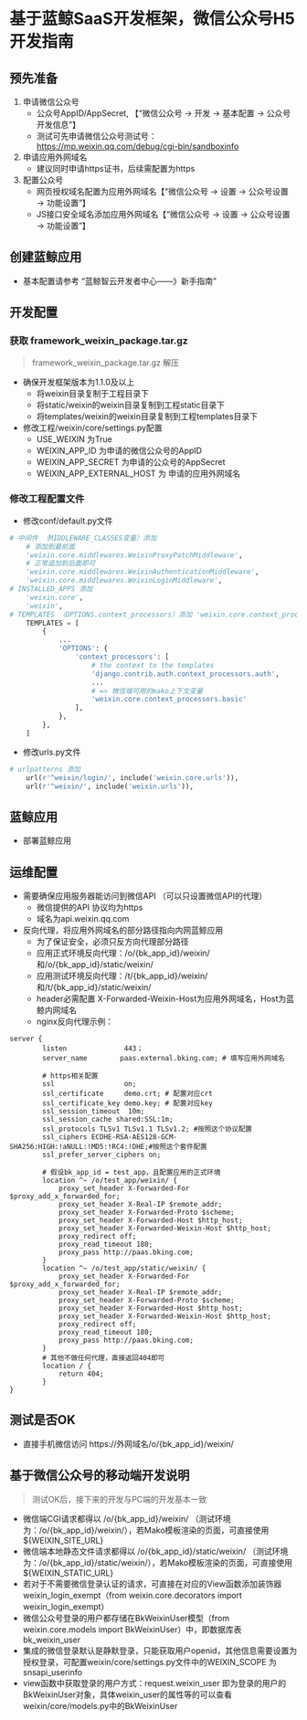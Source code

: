 # 基于蓝鲸SaaS开发框架，微信公众号H5开发指南
## 预先准备
1. 申请微信公众号
    - 公众号AppID/AppSecret, 【“微信公众号 → 开发 → 基本配置 → 公众号开发信息”】
    - 测试可先申请微信公众号测试号：https://mp.weixin.qq.com/debug/cgi-bin/sandboxinfo
2. 申请应用外网域名
    - 建议同时申请https证书，后续需配置为https
3. 配置公众号
    - 网页授权域名配置为应用外网域名【“微信公众号 → 设置 → 公众号设置 → 功能设置”】
    - JS接口安全域名添加应用外网域名【“微信公众号 → 设置 → 公众号设置 → 功能设置”】
## 创建蓝鲸应用
* 基本配置请参考 “蓝鲸智云开发者中心——》新手指南”
## 开发配置
### 获取 framework_weixin_package.tar.gz
> framework_weixin_package.tar.gz 解压
* 确保开发框架版本为1.1.0及以上
    - 将weixin目录复制于工程目录下
    - 将static/weixin的weixin目录复制到工程static目录下
    - 将templates/weixin的weixin目录复制到工程templates目录下
* 修改工程/weixin/core/settings.py配置
    - USE_WEIXIN 为True
    - WEIXIN_APP_ID 为申请的微信公众号的AppID
    - WEIXIN_APP_SECRET 为申请的公众号的AppSecret
    - WEIXIN_APP_EXTERNAL_HOST 为 申请的应用外网域名
### 修改工程配置文件
* 修改conf/default.py文件
```python
# 中间件 （MIDDLEWARE_CLASSES变量）添加
    # 添加到最前面
    'weixin.core.middlewares.WeixinProxyPatchMiddleware',
    # 正常追加到后面即可
    'weixin.core.middlewares.WeixinAuthenticationMiddleware',
    'weixin.core.middlewares.WeixinLoginMiddleware',
# INSTALLED_APPS 添加
    'weixin.core',
    'weixin',
# TEMPLATES （OPTIONS.context_processors）添加 'weixin.core.context_processors.basic'
    TEMPLATES = [
        {
            ...
            'OPTIONS': {
                'context_processors': [
                    # the context to the templates
                    'django.contrib.auth.context_processors.auth',
                    ...
                    # => 微信端可用的mako上下文变量
                    'weixin.core.context_processors.basic'
                ],
            },
        },
    ]

```
* 修改urls.py文件
```python
# urlpatterns 添加
    url(r'^weixin/login/', include('weixin.core.urls')),
    url(r'^weixin/', include('weixin.urls')),
```
## 蓝鲸应用
* 部署蓝鲸应用
## 运维配置
* 需要确保应用服务器能访问到微信API （可以只设置微信API的代理）
    - 微信提供的API 协议均为https
    - 域名为api.weixin.qq.com
* 反向代理，将应用外网域名的部分路径指向内网蓝鲸应用
    - 为了保证安全，必须只反方向代理部分路径
    - 应用正式环境反向代理：/o/{bk_app_id}/weixin/和/o/{bk_app_id}/static/weixin/
    - 应用测试环境反向代理：/t/{bk_app_id}/weixin/和/t/{bk_app_id}/static/weixin/
    - header必需配置 X-Forwarded-Weixin-Host为应用外网域名，Host为蓝鲸内网域名
    - nginx反向代理示例：
```
server {
        listen              443；
        server_name        paas.external.bking.com; # 填写应用外网域名

        # https相关配置
        ssl                 on;
        ssl_certificate     demo.crt; # 配置对应crt
        ssl_certificate_key demo.key; # 配置对应key
        ssl_session_timeout  10m;
        ssl_session_cache shared:SSL:1m;
        ssl_protocols TLSv1 TLSv1.1 TLSv1.2; #按照这个协议配置
        ssl_ciphers ECDHE-RSA-AES128-GCM-SHA256:HIGH:!aNULL:!MD5:!RC4:!DHE;#按照这个套件配置
        ssl_prefer_server_ciphers on;

        # 假设bk_app_id = test_app，且配置应用的正式环境
        location ^~ /o/test_app/weixin/ {
            proxy_set_header X-Forwarded-For $proxy_add_x_forwarded_for;
            proxy_set_header X-Real-IP $remote_addr;
            proxy_set_header X-Forwarded-Proto $scheme;
            proxy_set_header X-Forwarded-Host $http_host;
            proxy_set_header X-Forwarded-Weixin-Host $http_host;
            proxy_redirect off;
            proxy_read_timeout 180;
            proxy_pass http://paas.bking.com;
        }
        location ^~ /o/test_app/static/weixin/ {
            proxy_set_header X-Forwarded-For $proxy_add_x_forwarded_for;
            proxy_set_header X-Real-IP $remote_addr;
            proxy_set_header X-Forwarded-Proto $scheme;
            proxy_set_header X-Forwarded-Host $http_host;
            proxy_set_header X-Forwarded-Weixin-Host $http_host;
            proxy_redirect off;
            proxy_read_timeout 180;
            proxy_pass http://paas.bking.com;
        }
        # 其他不做任何代理，直接返回404即可
        location / {
            return 404;
        }
}
```
## 测试是否OK
* 直接手机微信访问  https://外网域名/o/{bk_app_id}/weixin/

## 基于微信公众号的移动端开发说明
> 测试OK后，接下来的开发与PC端的开发基本一致

* 微信端CGI请求都得以 /o/{bk_app_id}/weixin/ （测试环境为：/o/{bk_app_id}/weixin/），若Mako模板渲染的页面，可直接使用${WEIXIN_SITE_URL}
* 微信端本地静态文件请求都得以 /o/{bk_app_id}/static/weixin/ （测试环境为：/o/{bk_app_id}/static/weixin/），若Mako模板渲染的页面，可直接使用${WEIXIN_STATIC_URL}
* 若对于不需要微信登录认证的请求，可直接在对应的View函数添加装饰器weixin_login_exempt（from weixin.core.decorators import weixin_login_exempt）
* 微信公众号登录的用户都存储在BkWeixinUser模型（from weixin.core.models import BkWeixinUser）中，即数据库表 bk_weixin_user
* 集成的微信登录默认是静默登录，只能获取用户openid，其他信息需要设置为授权登录，可配置weixin/core/settings.py文件中的WEIXIN_SCOPE 为snsapi_userinfo
* view函数中获取登录的用户方式：request.weixin_user 即为登录的用户的BkWeixinUser对象，具体weixin_user的属性等的可以查看weixin/core/models.py中的BkWeixinUser

